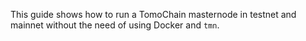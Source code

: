 This guide shows how to run a TomoChain masternode in testnet and 
mainnet without the need of using Docker and `tmn`.